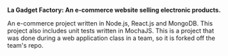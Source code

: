 <b>La Gadget Factory: An e-commerce website selling electronic products.</b>

An e-commerce project written in Node.js, React.js and MongoDB. This project also includes unit tests written in MochaJS. 
This is a project that was done during a web application class in a team, so it is forked off the team's repo.
